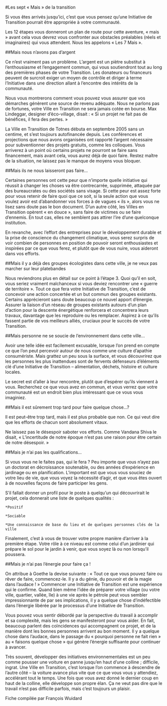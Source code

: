 #Les sept « Mais » de la transition

Si vous êtes arrivés jusqu’ici, c’est que vous pensez qu’une Initiative de Transition pourrait être appropriée à votre communauté.

Les 12 étapes vous donneront un plan de route pour cette aventure, « mais » avant cela vous devrez vous confronter aux obstacles préalables (réels et imaginaires) qui vous attendent. Nous les appelons « Les 7 Mais ».

##Mais nous n’avons pas d’argent

Ce n’est vraiment pas un problème. L’argent est un piètre substitut à l’enthousiasme et l’engagement commun, qui vous soutiendront tout au long des premières phases de votre Transition. Les donateurs ou financeurs peuvent de surcroit exiger un moyen de contrôle et diriger à terme l’Initiative dans une direction allant à l’encontre des intérêts de la communauté.

Nous vous montrerons comment vous pouvez vous assurer que vos démarches génèrent une source de revenu adéquate. Nous ne parlons pas de fortunes, votre Ville en Transition ne sera jamais cotée en bourse. Max Lindeggar, designer d’éco-village, disait : « Si un projet ne fait pas de bénéfices, il fera des pertes. »

La Ville en Transition de Totnes débuta en septembre 2005 sans un centime, et s’est toujours autofinancée depuis. Les conférences et projections que nous avons organisées ont rapporté l’argent nécessaire pour subventionner des projets gratuits, comme les colloques. Vous arriverez à un point où certains projets ne pourront se faire sans financement, mais avant cela, vous aurez déjà de quoi faire. Restez maître de la situation, ne laissez pas le manque de moyens vous bloquer.

##Mais ils ne nous laisseront pas faire…

Certaines personnes ont cette peur que n’importe quelle initiative qui réussit à changer les choses va être contrecarrée, supprimée, attaquée par des bureaucrates ou des sociétés sans visage. Si cette peur est assez forte pour vous retenir de faire quoi que ce soit, si la seule action que vous voulez avoir est d’abandonner vos forces à de vagues « ils », alors vous ne lisez sans doute pas le bon document. D’un autre côté, les Villes en Transition opèrent « en douce », sans faire de victimes ou se faire d’ennemis. En tout cas, elles ne semblent pas attirer l’ire d’une quelconque institution.

En revanche, avec l’effort des entreprises pour le développement durable et la prise de conscience du changement climatique, vous serez surpris de voir combien de personnes en position de pouvoir seront enthousiastes et inspirées par ce que vous ferez, et plutôt que de vous nuire, vous aideront dans vos efforts.

##Mais il y a déjà des groupes écologistes dans cette ville, je ne veux pas marcher sur leur platebandes

Nous reviendrons plus en détail sur ce point à l’étape 3. Quoi qu’il en soit, vous seriez vraiment malchanceux si vous deviez rencontrer une « guerre de territoire ». Tout ce que fera votre Initiative de Transition, c’est de concevoir une action concertée et un but commun des groupes existants. Certains apprécieront sans doute beaucoup ce nouvel apport d’énergie. Assurer la liaison d’un réseau de groupes existants autours d’un plan d’action pour la descente énergétique renforcera et concentrera leurs travaux, davantage que les reproduire ou les remplacer. Aspirez à ce qu’ils fassent partie de vos meilleurs alliés, cruciaux pour le succès de votre Transition.

##Mais personne ne se soucie de l’environnement dans cette ville…

Avoir une telle idée est facilement excusable, lorsque l’on prend en compte ce que l’on peut percevoir autour de nous comme une culture d’apathie consumériste. Mais grattez un peu sous la surface, et vous découvrirez que les personnes les plus inattendues sont de fervents défenseurs d’éléments clé d’une Initiative de Transition – alimentation, déchets, histoire et culture locales.

Le secret est d’aller à leur rencontre, plutôt que d’espérer qu’ils viennent à vous. Recherchez ce que vous avez en commun, et vous verrez que votre communauté est un endroit bien plus intéressant que ce vous vous imaginiez.

##Mais il est sûrement trop tard pour faire quelque chose…?

Il est peut-être trop tard, mais il est plus probable que non. Ce qui veut dire que les efforts de chacun sont absolument vitaux.

Ne laissez pas le désespoir saboter vos efforts. Comme Vandana Shiva le disait, « L’incertitude de notre époque n’est pas une raison pour être certain de notre désespoir. »

##Mais je n’ai pas les qualifications…

Si vous vous ne le faites pas, qui le fera ? Peu importe que vous n’ayez pas un doctorat en décroissance soutenable, ou des années d’expérience en jardinage ou en planification. L’important est que vous vous souciez de votre lieu de vie, que vous voyez la nécessité d’agir, et que vous êtes ouvert à de nouvelles façons de faire participer les gens.

S’il fallait donner un profil pour le poste à quelqu’un qui découvrirait le projet, cela donnerait une liste de quelques qualités :

    *Positif

    *Sociable

    *Une connaissance de base du lieu et de quelques personnes clés de la ville

Finalement, c’est à vous de trouver votre propre manière d’arriver à la première étape. Votre rôle à ce niveau est comme celui d’un jardinier qui prépare le sol pour le jardin à venir, que vous soyez là ou non lorsqu’il poussera.

##Mais je n’ai pas l’énergie pour faire ça !

On attribue à Goethe la devise suivante : « Tout ce que vous pouvez faire ou rêver de faire, commencez-le. Il y a du génie, du pouvoir et de la magie dans l’audace ! » Commencer une Initiative de Transition est une expérience qui le confirme. Quand bien même l’idée de préparer votre village (ou votre ville, quartier, vallée, île) à une vie après le pétrole peut vous sembler impressionnante de par ses implications, il y a quelque chose d’indéfectible dans l’énergie libérée par le processus d’une Initiative de Transition.

Vous pouvez vous sentir débordé par la perspective du travail à accomplir et sa complexité, mais les gens se manifesteront pour vous aider. En fait, beaucoup parlent des coïncidences qui accompagnent ce projet, et de la manière dont les bonnes personnes arrivent au bon moment. Il y a quelque chose dans l’audace, dans le passage du « pourquoi personne ne fait rien » au « faisons quelque chose » qui génère l’énergie suffisante pour continuer à avancer.

Très souvent, développer des initiatives environnementales est un peu comme pousser une voiture en panne jusqu’en haut d’une colline ; difficile, ingrat. Une Ville en Transition, c’est lorsque l’on commence à descendre de l’autre côté – la voiture avance plus vite que ce que vous vous y attendiez, accélérant tout le temps. Une fois que vous avez donné le dernier coup en haut de la colline, elle développe son propre élan. Ça ne veut pas dire que le travail n’est pas difficile parfois, mais c’est toujours un plaisir.

Fiche compilée par François Wuidard
